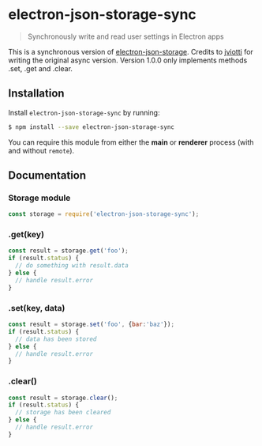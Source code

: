 # electron-json-storage-sync

> Synchronously write and read user settings in Electron apps

This is a synchronous version of [electron-json-storage](https://github.com/jviotti/electron-json-storage). Credits to [jviotti](https://github.com/jviotti) for writing the original async version. Version 1.0.0 only implements methods .set, .get and .clear.

Installation
------------

Install `electron-json-storage-sync` by running:

```sh
$ npm install --save electron-json-storage-sync
```

You can require this module from either the **main** or **renderer** process (with and without `remote`).

Documentation
-------------

### Storage module
```javascript
const storage = require('electron-json-storage-sync');
```

### .get(key)
```javascript
const result = storage.get('foo');
if (result.status) {
  // do something with result.data
} else {
  // handle result.error
}
```

### .set(key, data)
```javascript
const result = storage.set('foo', {bar:'baz'});
if (result.status) {
  // data has been stored
} else {
  // handle result.error
}
```

### .clear()
```javascript
const result = storage.clear();
if (result.status) {
  // storage has been cleared
} else {
  // handle result.error
}
```
